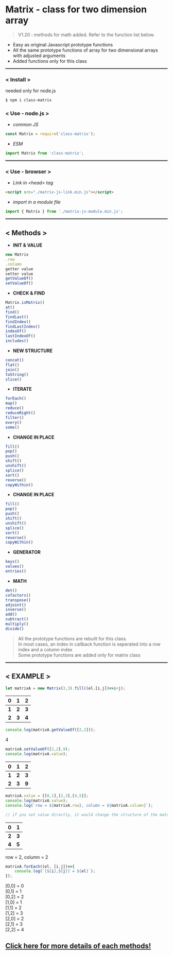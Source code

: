 # Matrix - class for two dimension array

> V1.20 : methods for math added. Refer to the function list below.

* Easy as original Javascript prototype functions
* All the same prototype functions of array for two dimensional arrays with adjusted arguments
* Added functions only for this class
<hr style="height: 2px;">

### < Install >
needed only for node.js

```bash
$ npm i class-matrix    
```

### < Use - node.js >
* *common JS*
```javascript
const Matrix = require('class-matrix');
````

* *ESM*
```javascript
import Matrix from 'class-matrix';
```
<hr style="height: 2px;">

### < Use - browser >

* *Link in \<head\> tag*
```html
<script src="./matrix-js-link.min.js"></script>
```

* *import in a module file*
  
```javascript
import { Matrix } from './matrix-js-module.min.js';
```
<hr style="height: 2px;">

## < Methods >

* **INIT & VALUE**

```javascript
new Matrix
.row
.column
getter value
setter value
getValueOf()
setValueOf()   
```
* **CHECK & FIND**

```javascript
Matrix.isMatrix()
at()
find()
findLast()
findIndex()
findLastIndex()
indexOf()
lastIndexOf()
includes()
```
* **NEW STRUCTURE**

```javascript
concat()
flat()
join()
toString()
slice()
```
* **ITERATE**

```javascript
forEach()
map()
reduce()
reduceRight()
filter()
every()
some()
```
* **CHANGE IN PLACE**

```javascript
fill()
pop()
push()
shift()
unshift()
splice()
sort()
reverse()
copyWithin()
```
* **CHANGE IN PLACE**

```javascript
fill()
pop()
push()
shift()
unshift()
splice()
sort()
reverse()
copyWithin()
```
* **GENERATOR**

```javascript
keys()
values()
entries()
```

* **MATH**

```javascript
det()
cofactors()
transpose()
adjoint()
inverse()
add()
subtract()
multiply()
divide()
```
  
  
> All the prototype functions are rebuilt for this class.\
> In most cases, an index in callback function is seperated into a row index and a column index\
> Some prototype functions are added only for matrix class

<hr style="height: 2px;">

## < EXAMPLE >
  
```javascript
let matrixA = new Matrix(3,3).fill((el,[i,j])=>i+j);
```
  
| 0 | 1 | 2 |
|---|---|---|
| **1** | **2** | **3** |
| **2** | **3** | **4** |
  
  
```javascript
console.log(matrixA.getValueOf([2,2]));
```

4

  
```javascript
matrixA.setValueOf([2,2],9);
console.log(matrixA.value);
```
  
| 0 | 1 | 2 |
|---|---|---|
| **1** | **2** | **3** |
| **2** | **3** | **9** |
  
  

```javascript
matrixA.value = [[0,1],[2,3],[4,5]];
console.log(matrixA.value);
console.log(`row = ${matrixA.row}, column = ${matrixA.column}`);

// if you set value directly, it would change the structure of the matrix
```
  
| 0 | 1 |
|---|---|
| **2** | **3** |
| **4** | **5** |

row = 2, column = 2
  
  
```javascript
matrixA.forEach((el, [i,j])=>{
    console.log(`[${i},${j}] = ${el}`);
});
```
  
[0,0] = 0  
[0,1] = 1  
[0,2] = 2  
[1,0] = 1  
[1,1] = 2  
[1,2] = 3  
[2,0] = 2  
[2,1] = 3  
[2,2] = 4  
  
## [Click here for more details of each methods!](https://ybrians.cafe24.com/matrix/)
